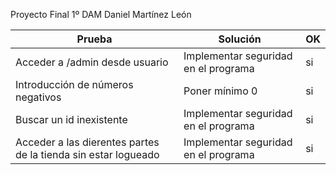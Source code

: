 Proyecto Final 1º DAM Daniel Martínez León

| Prueba | Solución | OK |
| --- | --- | --- |
| Acceder a /admin desde usuario | Implementar seguridad en el programa | si |
| Introducción de números negativos | Poner mínimo 0 | si |
| Buscar un id inexistente | Implementar seguridad en el programa | si |
| Acceder a las dierentes partes de la tienda sin estar logueado | Implementar seguridad en el programa | si |
